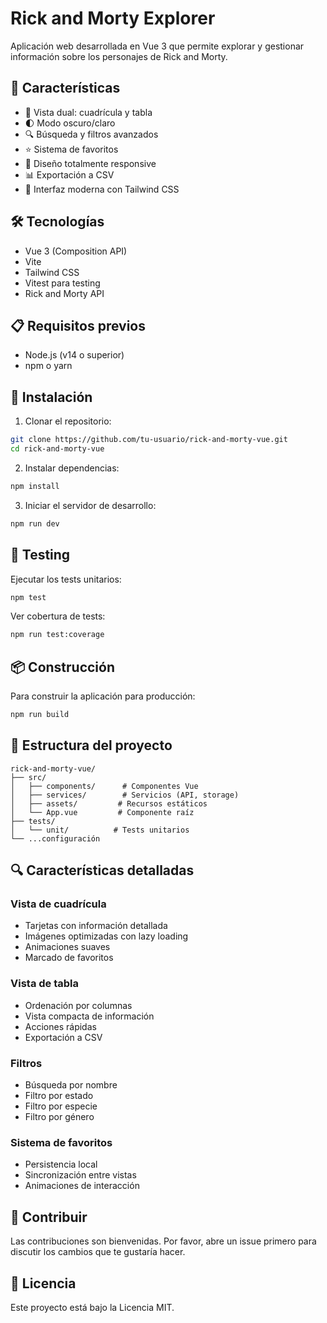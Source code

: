 # Rick and Morty Explorer

Aplicación web desarrollada en Vue 3 que permite explorar y gestionar información sobre los personajes de Rick and Morty.

## 🚀 Características

- 🎯 Vista dual: cuadrícula y tabla
- 🌓 Modo oscuro/claro
- 🔍 Búsqueda y filtros avanzados
- ⭐ Sistema de favoritos
- 📱 Diseño totalmente responsive
- 📊 Exportación a CSV
- 🎨 Interfaz moderna con Tailwind CSS

## 🛠️ Tecnologías

- Vue 3 (Composition API)
- Vite
- Tailwind CSS
- Vitest para testing
- Rick and Morty API

## 📋 Requisitos previos

- Node.js (v14 o superior)
- npm o yarn

## 🔧 Instalación

1. Clonar el repositorio:
```bash
git clone https://github.com/tu-usuario/rick-and-morty-vue.git
cd rick-and-morty-vue
```

2. Instalar dependencias:
```bash
npm install
```

3. Iniciar el servidor de desarrollo:
```bash
npm run dev
```

## 🧪 Testing

Ejecutar los tests unitarios:
```bash
npm test
```

Ver cobertura de tests:
```bash
npm run test:coverage
```

## 📦 Construcción

Para construir la aplicación para producción:
```bash
npm run build
```

## 🎨 Estructura del proyecto

```
rick-and-morty-vue/
├── src/
│   ├── components/      # Componentes Vue
│   ├── services/        # Servicios (API, storage)
│   ├── assets/         # Recursos estáticos
│   └── App.vue         # Componente raíz
├── tests/
│   └── unit/          # Tests unitarios
└── ...configuración
```

## 🔍 Características detalladas

### Vista de cuadrícula
- Tarjetas con información detallada
- Imágenes optimizadas con lazy loading
- Animaciones suaves
- Marcado de favoritos

### Vista de tabla
- Ordenación por columnas
- Vista compacta de información
- Acciones rápidas
- Exportación a CSV

### Filtros
- Búsqueda por nombre
- Filtro por estado
- Filtro por especie
- Filtro por género

### Sistema de favoritos
- Persistencia local
- Sincronización entre vistas
- Animaciones de interacción

## 👥 Contribuir

Las contribuciones son bienvenidas. Por favor, abre un issue primero para discutir los cambios que te gustaría hacer.

## 📄 Licencia

Este proyecto está bajo la Licencia MIT.
